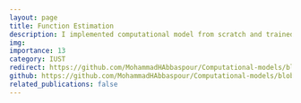 ```yaml
---
layout: page
title: Function Estimation
description: I implemented computational model from scratch and trained it on function estimation
img: 
importance: 13
category: IUST
redirect: https://github.com/MohammadHAbbaspour/Computational-models/blob/main/Function_Estimation.ipynb
github: https://github.com/MohammadHAbbaspour/Computational-models/blob/main/Function_Estimation.ipynb
related_publications: false
---
```

